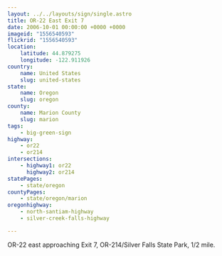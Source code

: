 ```yaml
---
layout: ../../layouts/sign/single.astro
title: OR-22 East Exit 7
date: 2006-10-01 00:00:00 +0000 +0000
imageid: "1556540593"
flickrid: "1556540593"
location:
    latitude: 44.879275
    longitude: -122.911926
country:
    name: United States
    slug: united-states
state:
    name: Oregon
    slug: oregon
county:
    name: Marion County
    slug: marion
tags:
    - big-green-sign
highway:
    - or22
    - or214
intersections:
    - highway1: or22
      highway2: or214
statePages:
    - state/oregon
countyPages:
    - state/oregon/marion
oregonhighway:
    - north-santiam-highway
    - silver-creek-falls-highway

---
```

OR-22 east approaching Exit 7, OR-214/Silver Falls State Park, 1/2 mile.
